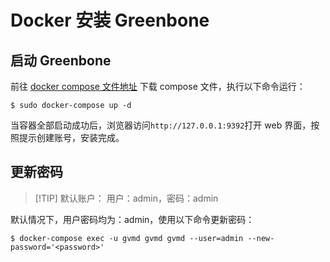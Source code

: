 # Docker 安装 Greenbone

## 启动 Greenbone
前往 [docker compose 文件地址](https://github.com/slinjing/docs/blob/main/docker-compose/greenbone-community/docker-compose.yaml) 下载 compose 文件，执行以下命令运行：

```shell
$ sudo docker-compose up -d
```
当容器全部启动成功后，浏览器访问`http://127.0.0.1:9392`打开 web 界面，按照提示创建账号，安装完成。

## 更新密码

> [!TIP] 默认账户：
> 用户：admin，密码：admin

默认情况下，用户密码均为：admin，使用以下命令更新密码：

```shell
$ docker-compose exec -u gvmd gvmd gvmd --user=admin --new-password='<password>'
```

